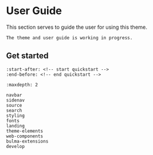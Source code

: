 # User Guide

This section serves to guide the user for using this theme.

```{note}
The theme and user guide is working in progress.
```

## Get started

```{include} ../../README.md
:start-after: <!-- start quickstart -->
:end-before: <!-- end quickstart -->
```

```{toctree}
:maxdepth: 2

navbar
sidenav
source
search
styling
fonts
landing
theme-elements
web-components
bulma-extensions
develop
```
